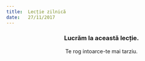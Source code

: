 ```yaml
---
title:  Lecție zilnică
date:   27/11/2017
---
```


### <center>Lucrăm la această lecție.</center>
<center>Te rog intoarce-te mai tarziu.</center>